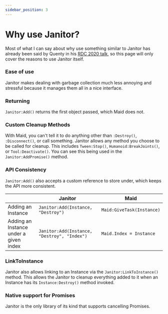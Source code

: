 ```yaml
---
sidebar_position: 3
---
```


# Why use Janitor?

Most of what I can say about why use something similar to Janitor has already been said by Quenty in his [RDC 2020 talk](https://www.youtube.com/watch?v=MOjiKS6F59s), so this page will only cover the reasons to use Janitor itself.

### Ease of use

Janitor makes dealing with garbage collection much less annoying and stressful because it manages them all in a nice interface.

### Returning

`Janitor:Add()` returns the first object passed, which Maid does not.

### Custom Cleanup Methods

With Maid, you can't tell it to do anything other than `:Destroy()`, `:Disconnect()`, or call something. Janitor allows any method you choose to be called for cleanup. This includes `Tween:Stop()`, `Humanoid:BreakJoints()`, or `Tool:Deactivate()`. You can see this being used in the `Janitor:AddPromise()` method.

### API Consistency

`Janitor:Add()` also accepts a custom reference to store under, which keeps the API more consistent.

|                                        | **Janitor**                                 | **Maid**                  |
|----------------------------------------|---------------------------------------------|---------------------------|
| Adding an Instance                     | `Janitor:Add(Instance, "Destroy")`          | `Maid:GiveTask(Instance)` |
| Adding an Instance under a given index | `Janitor:Add(Instance, "Destroy", "Index")` | `Maid.Index = Instance`   |

### LinkToInstance

Janitor also allows linking to an Instance via the `Janitor:LinkToInstance()` method. This allows the Janitor to cleanup everything added to it when an Instance has its `Instance:Destroy()` method invoked.

### Native support for Promises

Janitor is the only library of its kind that supports cancelling Promises.
